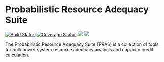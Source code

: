 # Probabilistic Resource Adequacy Suite

[![Build Status](https://github.com/NREL/PRAS/actions/workflows/CI.yml/badge.svg?branch=master)](https://github.com/NREL/PRAS/actions/workflows/CI.yml)
[![Coverage Status](https://coveralls.io/repos/github/NREL/PRAS/badge.svg?branch=master)](https://coveralls.io/github/NREL/PRAS?branch=master)
[![](https://img.shields.io/badge/docs-latest-blue.svg)](https://nrel.github.io/PRAS)
[![](https://img.shields.io/badge/DOI-10.11578/dc.20190814.1-blue.svg)](https://www.osti.gov/biblio/1557438)

The Probabilistic Resource Adequacy Suite (PRAS) is a collection of tools for
bulk power system resource adequacy analysis and capacity credit calculation.
